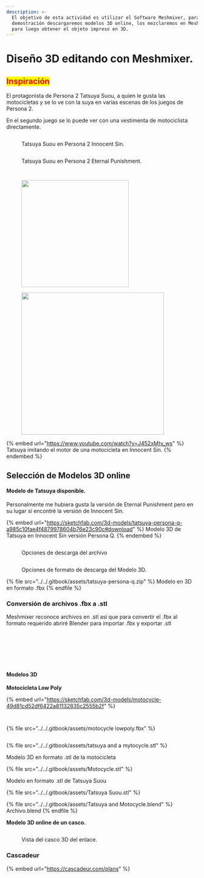 ```yaml
---
description: >-
  El objetivo de esta actividad es utilizar el Software Meshmixer, para la
  demostración descargaremos modelos 3D online, los mezclaremos en Meshmixer,
  para luego obtener el objeto impreso en 3D.
---
```


# Diseño 3D editando con Meshmixer.

## <mark style="color:red;">**Inspiración**</mark>

El protagonista de Persona 2  Tatsuya Suou, a quien le gusta las motocicletas y se lo ve con la suya en varias escenas de los juegos de Persona 2.

&#x20;En el segundo juego se lo puede ver con una vestimenta de motociclista directamente.

<figure><img src="../../.gitbook/assets/Captura de pantalla 2023-03-11 171042.png" alt=""><figcaption><p>Tatsuya Suou en Persona 2 Innocent Sin.</p></figcaption></figure>

<figure><img src="../../.gitbook/assets/Captura de pantalla 2023-06-10 042641.png" alt=""><figcaption><p>Tatsuya Suou en Persona 2 Eternal Punishment.</p></figcaption></figure>



<div>

<figure><img src="../../.gitbook/assets/image (102).png" alt=""><figcaption></figcaption></figure>

 

<figure><img src="../../.gitbook/assets/Captura de pantalla 2023-09-21 1433232.png" alt=""><figcaption></figcaption></figure>

</div>

<div>

<figure><img src="../../.gitbook/assets/imagen_2023-10-30_235535970.png" alt="" width="282"><figcaption></figcaption></figure>

 

<figure><img src="../../.gitbook/assets/WhatsApp Image 2023-10-31 at 00.34.03.jpeg" alt="" width="375"><figcaption></figcaption></figure>

</div>

{% embed url="https://www.youtube.com/watch?v=J452xMtv_ws" %}
Tatsuya imitando el motor de una motocicleta en Innocent Sin.
{% endembed %}

## Selección de Modelos 3D online

#### Modelo de Tatsuya disponible.

Personalmente me hubiera gusta la versión de Eternal Punishment pero en su lugar sí encontré la versión de Innocent Sin.

{% embed url="https://sketchfab.com/3d-models/tatsuya-persona-q-a985c10fae4f4879978604b76e23c90c#download" %}
Modelo 3D de Tatsuya en Innocent Sin versión Persona Q.
{% endembed %}

<figure><img src="../../.gitbook/assets/imagen_2023-11-02_163122891.png" alt=""><figcaption><p>Opciones de descarga del archivo</p></figcaption></figure>

<figure><img src="../../.gitbook/assets/image (51).png" alt=""><figcaption><p>Opciones de formato de descarga del Modelo 3D.</p></figcaption></figure>

{% file src="../../.gitbook/assets/tatsuya-persona-q.zip" %}
Modelo en 3D en formato .fbx
{% endfile %}

### **Conversión de archivos .fbx a .stl**

Meshmixer reconoce archivos en .stl así que para convertir el .fbx al formato requerido abriré Blender para importar .fbx y exportar .stl

<figure><img src="../../.gitbook/assets/imagen_2023-11-02_163853667.png" alt=""><figcaption></figcaption></figure>

<figure><img src="../../.gitbook/assets/image (12) (1) (1).png" alt=""><figcaption></figcaption></figure>

<figure><img src="../../.gitbook/assets/image (13) (1) (1).png" alt=""><figcaption></figcaption></figure>

<figure><img src="../../.gitbook/assets/image (16) (1) (1).png" alt=""><figcaption></figcaption></figure>

<figure><img src="../../.gitbook/assets/image (17) (1) (1).png" alt=""><figcaption></figcaption></figure>

<figure><img src="../../.gitbook/assets/image (18) (1) (1).png" alt=""><figcaption></figcaption></figure>

<figure><img src="../../.gitbook/assets/image (19) (1) (1).png" alt=""><figcaption></figcaption></figure>

#### Modelos 3D

**Motocicleta Low Poly**

{% embed url="https://sketchfab.com/3d-models/motocycle-49d81cd52df6422a81132835c2555b2f" %}

<figure><img src="../../.gitbook/assets/image (20).png" alt=""><figcaption></figcaption></figure>

<figure><img src="../../.gitbook/assets/image (21).png" alt=""><figcaption></figcaption></figure>

{% file src="../../.gitbook/assets/motocycle lowpoly.fbx" %}

<figure><img src="../../.gitbook/assets/image (22).png" alt=""><figcaption></figcaption></figure>

{% file src="../../.gitbook/assets/tatsuya and a mytocycle.stl" %}

Modelo 3D en formato .stl de la motocicleta

{% file src="../../.gitbook/assets/Motocycle.stl" %}

Modelo en formato .stl de Tatsuya Suou

{% file src="../../.gitbook/assets/Tatsuya Suou.stl" %}



{% file src="../../.gitbook/assets/Tatsuya and Motocycle.blend" %}
Archivo.blend
{% endfile %}



**Modelo 3D online de un casco.**

<figure><img src="../../.gitbook/assets/image (30).png" alt=""><figcaption><p>Vista del casco 3D del enlace.</p></figcaption></figure>

### Cascadeur



{% embed url="https://cascadeur.com/plans" %}

<figure><img src="../../.gitbook/assets/image (111).png" alt=""><figcaption></figcaption></figure>

<figure><img src="../../.gitbook/assets/imagen_2023-11-03_201512124.png" alt=""><figcaption></figcaption></figure>
